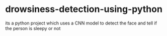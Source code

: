 # drowsiness-detection-using-python
its a python project which uses a CNN model to detect the face and tell if the person is sleepy or not 
